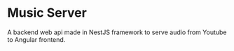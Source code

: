 # Music Server

A backend web api made in NestJS framework to serve audio from Youtube to Angular frontend.
